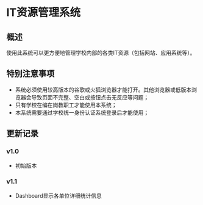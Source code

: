 # IT资源管理系统

## 概述

使用此系统可以更方便地管理学校内部的各类IT资源（包括网站、应用系统等）。

## 特别注意事项

- 系统必须使用较高版本的谷歌或火狐浏览器才能打开。其他浏览器或低版本浏览器会导致页面不完整、空白或按钮点击无反应等问题；
- 只有学校在编在岗教职工才能使用本系统；
- 本系统需要通过学校统一身份认证系统登录后才能使用；


## 更新记录

### v1.0

- 初始版本

### v1.1

- Dashboard显示各单位详细统计信息